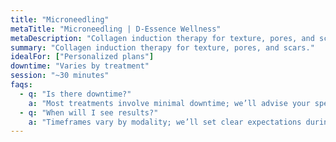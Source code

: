 ```yaml
---
title: "Microneedling"
metaTitle: "Microneedling | D‑Essence Wellness"
metaDescription: "Collagen induction therapy for texture, pores, and scars."
summary: "Collagen induction therapy for texture, pores, and scars."
idealFor: ["Personalized plans"]
downtime: "Varies by treatment"
session: "~30 minutes"
faqs:
  - q: "Is there downtime?"
    a: "Most treatments involve minimal downtime; we’ll advise your specific case."
  - q: "When will I see results?"
    a: "Timeframes vary by modality; we’ll set clear expectations during consultation."
---
```

